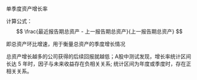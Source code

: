 单季度资产增长率

计算公式：
$$
\frac{最近报告期总资产 - 上一报告期总资产}{上一报告期总资产}
$$


即总资产环比增速，用于衡量总资产的季度增长情况

总资产增长越多的公司获得的后续回报就越低；A股中测试发现，增长率统计区间长达 5 年时，因子与未来收益存在负相关关系; 统计区间为年度或季度时，存在正相关关系。